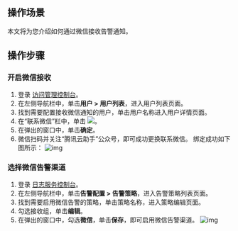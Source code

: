 ## 操作场景

本文将为您介绍如何通过微信接收告警通知。

## 操作步骤

### 开启微信接收

1. 登录 [访问管理控制台](https://console.cloud.tencent.com/cam)。
2. 在左侧导航栏中，单击**用户 > 用户列表**，进入用户列表页面。
3. 找到需要配置接收微信通知的用户，单击用户名称进入用户详情页面。
4. 在“联系微信”栏中，单击 ![](https://main.qcloudimg.com/raw/2aa3f1ffbeed26a8462bf74fc15a7111.png)。
5. 在弹出的窗口中，单击**确定**。
6. 微信扫码并关注“腾讯云助手”公众号，即可成功更换联系微信。
绑定成功如下图所示：
![img](https://main.qcloudimg.com/raw/749b2934856c58ea0449d312f3dfd2bb.png)

### 选择微信告警渠道

1. 登录 [日志服务控制台](https://console.cloud.tencent.com/cls/monitor/notice/create)。
2. 在左侧导航栏中，单击**告警配置 > 告警策略**，进入告警策略列表页面。
3. 找到需要启用微信告警的策略，单击策略名称，进入策略编辑页面。
4. 勾选接收组，单击**编辑**。
5.  在弹出的窗口中，勾选**微信**，单击**保存**，即可启用微信告警渠道。
![img](https://main.qcloudimg.com/raw/3f2e23508432927e9ccb16ef2bd79b85.png)


